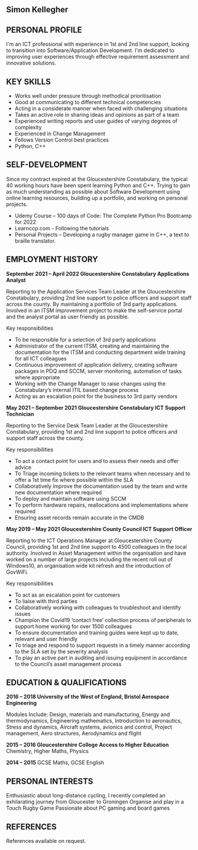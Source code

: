 ## Simon Kellegher

## PERSONAL PROFILE

I'm an ICT professional with experience in 1st and 2nd line support, looking to transition into Software/Application Development. I'm dedicated to improving user experiences through effective requirement assessment and innovative solutions.

## KEY SKILLS

+ Works well under pressure through methodical prioritisation
+	Good at communicating to different technical competencies
+ Acting in a considerate manner when faced with challenging situations
+	Takes an active role in sharing ideas and opinions as part of a team
+	Experienced writing reports and user guides of varying degrees of complexity
+	Experienced in Change Management
+	Follows Version Control best practices
+	Python, C++

## SELF-DEVELOPMENT

Since my contract expired at the Gloucestershire Constabulary, the typical 40 working hours have been spent learning Python and C++. Trying to gain as much understanding as possible about Software Development using online learning resources, building up a portfolio, and working on personal projects.

+	Udemy Course – 100 days of Code: The Complete Python Pro Bootcamp for 2022
+ Learnccp.com - Following the tutorials
+	Personal Projects – Developing a rugby manager game in C++, a text to braille translator.


## EMPLOYMENT HISTORY

**September 2021 – April 2022		Gloucestershire Constabulary 		Applications Analyst**


Reporting to the Application Services Team Leader at the Gloucestershire Constabulary, providing 2nd line support to police officers and support staff across the county. By maintaining a portfolio of 3rd  party applications. Involved in an ITSM improvement project to make the self-service portal and the analyst portal as user friendly as possible.

Key responsibilities
+	To be responsible for a selection of 3rd party applications
+	Administrator of the current ITSM, creating and maintaining the documentation for the ITSM and conducting department wide training for all ICT colleagues
+	Continuous improvement of application delivery, creating software packages in PDQ and SCCM, server monitoring, automation of tasks where appropriate
+	Working with the Change Manager to raise changes using the Constabulary’s internal ITIL based change process
+	Acting as an escalation point for the business to 3rd party vendors

**May 2021 – September 2021		Gloucestershire Constabulary	          ICT Support Technician**

Reporting to the Service Desk Team Leader at the Gloucestershire Constabulary, providing 1st and 2nd line support to police officers and support staff across the county.

Key responsibilities

+	To act a contact point for users and to assess their needs and offer advice
+	To Triage incoming tickets to the relevant teams when necessary and to offer a 1st time fix where possible within the SLA
+	Collaboratively improve the documentation used by the team and write new documentation where required
+	To deploy and maintain software using SCCM
+	To perform hardware repairs, reallocations and implementations where required
+	Ensuring asset records remain accurate in the CMDB


**May 2019 – May 2021 		Gloucestershire County Council 			ICT Support Officer**

Reporting to the ICT Operations Manager at Gloucestershire County Council, providing 1st and 2nd line support to 4500 colleagues in the local authority. Involved in Asset Management within the organisation and have worked on a number of large projects including the recent roll out of Windows10, an organisation wide kit refresh and the introduction of GovWiFi.

Key responsibilities

+	To act as an escalation point for customers
+	To liaise with third parties 
+	Collaboratively working with colleagues to troubleshoot and identify issues
+	Champion the Covid19 ‘contact free’ collection process of peripherals to support home working for over 1500 colleagues
+	To ensure documentation and training guides were kept up to date, relevant and user friendly
+	To triage and respond to support requests in a timely manner according to the SLA set by the severity analysis
+	To play an active part in auditing and issuing equipment in accordance to the Council’s asset management process 
 

## EDUCATION & QUALIFICATIONS

**2016 – 2018		University of the West of England, Bristol		       Aerospace Engineering**

Modules Include: Design, materials and manufacturing, Energy and thermodynamics, Engineering mathematics, Introduction to aeronautics, Stress and dynamics, Aircraft systems, avionics and control, Project management, Aero structures, Aerodynamics and flight


**2015 – 2016		Gloucestershire College 		 		Access to Higher Education** 
Chemistry, Higher Maths, Physics

**2014 – 2015**
GCSE Maths, GCSE English


## PERSONAL INTERESTS

Enthusiastic about long-distance cycling, I recently completed an exhilarating journey from Gloucester to Groningen
Organise and play in a Touch Rugby Game
Passionate about PC gaming and board games

## REFERENCES 

References available on request.
